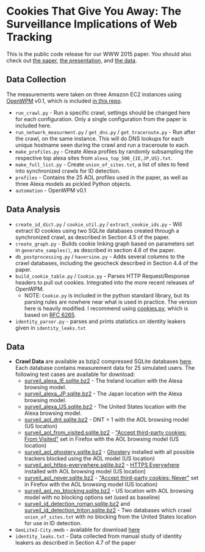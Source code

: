 Cookies That Give You Away: The Surveillance Implications of Web Tracking
=========================================================================

This is the public code release for our WWW 2015 paper. You should also check
out [the paper](http://www.cs.princeton.edu/~ste/papers/www15_cookie_surveil.pdf),
[the presentation](https://www.cs.princeton.edu/~ste/presentations/2015_05_WWW_cookies_englehardt.pdf),
and [the data](https://webtransparency.cs.princeton.edu/cookiesurveillance/).

Data Collection
---------------

The measurements were taken on three Amazon EC2 instances using [OpenWPM](https://github.com/citp/OpenWPM)
v0.1, which is included [in this repo](https://github.com/englehardt/cookies-that-give-you-away/tree/master/collection/automation).

* `run_crawl.py` - Run a specific crawl, settings should be changed here
    for each configuration. Only a single configuration from the paper is
    included here.
* `run_network_measurment.py` / `get_dns.py` / `get_traceroute.py` -
    Run after the crawl, on the same instance.
    This will do DNS lookups for each unique hostname seen during the
    crawl and run a traceroute to each.
* `make_profiles.py` - Create Alexa profiles by randomly subsampling the
    respective top alexa sites from `alexa_top_500_{IE,JP,US}.txt`.
* `make_full_list.py` - Create `union_of_sites.txt`, a list of sites to
    feed into synchronized crawls for ID detection.
* `profiles` - Contains the 25 AOL profiles used in the paper, as well as
    three Alexa models as pickled Python objects.
* `automation` - OpenWPM v0.1

Data Analysis
-------------

* `create_id_dict.py` / `cookie_util.py` / `extract_cookie_ids.py` -
    Will extract ID cookies using two SQLite databases created through
    a synchronized crawl, as described in Section 4.5 of the paper.
* `create_graph.py` - Builds cookie linking graph based on parameters set
    in `generate_samples()`, as described in section 4.6 of the paper.
* `db_postprocessing.py` / `haversine.py` - Adds several columns to the crawl
    databases, including the geocheck described in Section 4.4 of the paper.
* `build_cookie_table.py` / `Cookie.py` - Parses HTTP Request/Response
    headers to pull out cookies. Integrated into the more recent releases of
    OpenWPM.
    * NOTE: `Cookie.py` is included in the python standard library, but its
    parsing rules are nowhere near what is used in practice. The version here is
    heavily modified. I recommend using
    [cookies.py](https://github.com/sashahart/cookies), which is based on
    [RFC 6265](http://tools.ietf.org/html/rfc6265).
* `identity_parser.py` - parses and prints statistics on identity leakers given
    in `identity_leaks.txt`

Data
----

* **Crawl Data** are available as bzip2 compressed SQLite databases [here](https://webtransparency.cs.princeton.edu/cookiesurveillance/). Each database contains measurement data for 25 simulated users.
    The following test cases are available for download:
    * [surveil_alexa_IE.sqlite.bz2](https://webtransparency.cs.princeton.edu/cookiesurveillance/surveil_alexa_IE.sqlite.bz2) - The Ireland location with the Alexa browsing model.
    * [surveil_alexa_JP.sqlite.bz2](https://webtransparency.cs.princeton.edu/cookiesurveillance/surveil_alexa_JP.sqlite.bz2) - The Japan location with the Alexa browsing model.
    * [surveil_alexa_US.sqlite.bz2](https://webtransparency.cs.princeton.edu/cookiesurveillance/surveil_alexa_US.sqlite.bz2) - The United States location with the Alexa browsing model.
    * [surveil_aol_dnt.sqlite.bz2](https://webtransparency.cs.princeton.edu/cookiesurveillance/surveil_aol_dnt.sqlite.bz2) - DNT = 1 with the AOL browsing model (US location)
    * [surveil_aol_from_visited.sqlite.bz2](https://webtransparency.cs.princeton.edu/cookiesurveillance/surveil_aol_from_visited.sqlite.bz2) -
        ["Accept third-party cookies: From Visited"](https://support.mozilla.org/en-US/kb/disable-third-party-cookies) set in Firefox with the AOL browsing model (US location)
    * [surveil_aol_ghostery.sqlite.bz2](https://webtransparency.cs.princeton.edu/cookiesurveillance/surveil_aol_ghostery.sqlite.bz2) - [Ghostery](https://www.ghostery.com/en/) installed with all possible trackers blocked using the AOL model (US location)
    * [surveil_aol_https-everywhere.sqlite.bz2](https://webtransparency.cs.princeton.edu/cookiesurveillance/surveil_aol_https-everywhere.sqlite.bz2) - [HTTPS Everywhere](https://www.eff.org/HTTPS-EVERYWHERE) installed with AOL browsing model (US location)
    * [surveil_aol_never.sqlite.bz2](https://webtransparency.cs.princeton.edu/cookiesurveillance/surveil_aol_never.sqlite.bz2) -
        ["Accept third-party cookies: Never"](https://support.mozilla.org/en-US/kb/disable-third-party-cookies) set in Firefox with the AOL browsing model (US location)
    * [surveil_aol_no_blocking.sqlite.bz2](https://webtransparency.cs.princeton.edu/cookiesurveillance/surveil_aol_no_blocking.sqlite.bz2) - US location with AOL browsing model with no blocking options set (used as baseline)
    * [surveil_id_detection_roman.sqlite.bz2](https://webtransparency.cs.princeton.edu/cookiesurveillance/surveil_id_detection_roman.sqlite.bz2) and [surveil_id_detection_triton.sqlite.bz2](https://webtransparency.cs.princeton.edu/cookiesurveillance/surveil_id_detection_triton.sqlite.bz2) - Two databases which crawl `union_of_sites.txt` with no blocking from the United States location for use in ID detection.
* `GeoLite2-City.mmdb` - available for download [here](http://dev.maxmind.com/geoip/geoip2/geolite2/)
* `identity_leaks.txt` - Data collected from manual study of identity leakers as described
    in Section 4.7 of the paper
